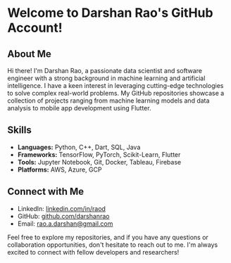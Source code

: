 # Welcome to Darshan Rao's GitHub Account!

## About Me
Hi there! I'm Darshan Rao, a passionate data scientist and software engineer with a strong background in machine learning and artificial intelligence. I have a keen interest in leveraging cutting-edge technologies to solve complex real-world problems. My GitHub repositories showcase a collection of projects ranging from machine learning models and data analysis to mobile app development using Flutter.

## Skills
- **Languages:** Python, C++, Dart, SQL, Java
- **Frameworks:** TensorFlow, PyTorch, Scikit-Learn, Flutter
- **Tools:** Jupyter Notebook, Git, Docker, Tableau, Firebase
- **Platforms:** AWS, Azure, GCP

## Connect with Me
- LinkedIn: [linkedin.com/in/raod](https://www.linkedin.com/in/raod)
- GitHub: [github.com/darshanrao](https://github.com/darshanrao)
- Email: rao.a.darshan@gmail.com

Feel free to explore my repositories, and if you have any questions or collaboration opportunities, don't hesitate to reach out to me. I'm always excited to connect with fellow developers and researchers!
